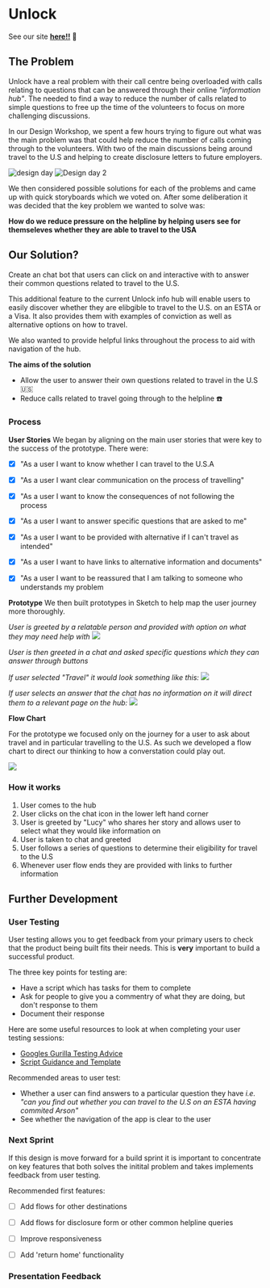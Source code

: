 # Unlock 
See our site __[here!!](http://unlock-chat.surge.sh/)__ :eyes: 

## The Problem

Unlock have a real problem with their call centre being overloaded with calls relating to questions that can be answered through their online _*"information hub"*_. The needed to find a way to reduce the number of calls related to simple questions to free up the time of the volunteers to focus on more challenging discussions. 

In our Design Workshop, we spent a few hours trying to figure out what was the main problem was that could help reduce the number of calls coming through to the volunteers. With two of the main discussions being around travel to the U.S and helping to create disclosure letters to future employers.

![design day](https://files.gitter.im/Jen-Harris/ZSCs/thumb/image.png)   ![Design day 2](https://files.gitter.im/Jen-Harris/6A3t/thumb/image.png)

We then considered possible solutions for each of the problems and came up with quick storyboards which we voted on. After some deliberation it was decided that the key problem we wanted to solve was:

**How do we reduce pressure on the helpline by helping users see for themseleves whether they are able to travel to the USA**


## Our Solution?

Create an chat bot that users can click on and interactive with to answer their common questions related to travel to the U.S. 

This additional feature to the current Unlock info hub will enable users to easily discover whether they are elibgible to travel to the U.S. on an ESTA or a Visa. It also provides them with examples of conviction as well as alternative options on how to travel.

We also wanted to provide helpful links throughout the process to aid with navigation of the hub.



 **The aims of the solution**
* Allow the user to answer their own questions related to travel in the U.S :us:
* Reduce calls related to travel going through to the helpline :phone:


### Process 

__User Stories__
We began by aligning on the main user stories that were key to the success of the prototype. There were:
- [x] "As a user I want to know whether I can travel to the U.S.A
- [x] "As a user I want clear communication on the process of travelling"
- [x] "As a user I want to know the consequences of not following the process
- [x] "As a user I want to answer specific questions that are asked to me"
- [x] "As a user I want to be provided with alternative if I can't travel as intended"
- [x] "As a user I want to have links to alternative information and documents"
- [x] "As a user I want to be reassured that I am talking to someone who understands my problem    


__Prototype__
We then built prototypes in Sketch to help map the user journey more thoroughly.

_*User is greeted by a relatable person and provided with option on what they may need help with*_
![](https://i.imgur.com/xzO9Swe.png)  
  
_*User is then greeted in a chat and asked specific questions which they can answer through buttons*_  

_*If user selected "Travel" it would look something like this:*_
![](https://i.imgur.com/IUgP21Y.png)

_*If user selects an answer that the chat has no information on it will direct them to a relevant page on the hub:*_
![](https://i.imgur.com/BL9XcFK.png)  
  


__Flow Chart__ 

For the prototype we focused only on the journey for a user to ask about travel and in particular travelling to the U.S. 
As such we developed a flow chart to direct our thinking to how a converstation could play out.

![](https://files.gitter.im/Jen-Harris/gsLg/image.png)


### How it works

1. User comes to the hub
2. User clicks on the chat icon in the lower left hand corner
3. User is greeted by "Lucy" who shares her story and allows user to select what they would like information on 
4. User is taken to chat and greeted 
5. User follows a series of questions to determine their eligibility for travel to the U.S
6. Whenever user flow ends they are provided with links to further information  


## Further Development
### User Testing
User testing allows you to get feedback from your primary users to check that the product being built fits their needs. This is __very__ important to build a successful product. 

The three key points for testing are:
- Have a script which has tasks for them to complete
- Ask for people to give you a commentry of what they are doing, but don't response to them
- Document their response

Here are some useful resources to look at when completing your user testing sessions:
- [Googles Gurilla Testing Advice](https://www.youtube.com/watch?v=0YL0xoSmyZI&feature=youtu.be)
- [Script Guidance and Template](https://github.com/foundersandcoders/master-reference/blob/master/coursebook/weeks-10-12/user-testing.md#1-planning)

Recommended areas to user test:
* Whether a user can find answers to a particular question they have _*i.e. "can you find out whether you can travel to the U.S on an ESTA having commited Arson"*_
* See whether the navigation of the app is clear to the user


### Next Sprint
If this design is move forward for a build sprint it is important to concentrate on key features that both solves the initital problem and takes implements feedback from user testing.

Recommended first features:
- [ ] Add flows for other destinations 
- [ ] Add flows for disclosure form or other common helpline queries
- [ ] Improve responsiveness 
- [ ] Add 'return home' functionality


### Presentation Feedback



